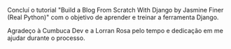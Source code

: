 Concluí o tutorial "Build a Blog From Scratch With Django by Jasmine Finer (Real Python)" com o objetivo de aprender e treinar a ferramenta Django.

Agradeço à Cumbuca Dev e a Lorran Rosa pelo tempo e dedicação em me ajudar durante o processo.
